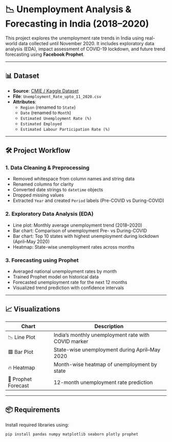 # 📉 Unemployment Analysis & Forecasting in India (2018–2020)

This project explores the unemployment rate trends in India using real-world data collected until November 2020. It includes exploratory data analysis (EDA), impact assessment of COVID-19 lockdown, and future trend forecasting using **Facebook Prophet**.

---

## 📊 Dataset

- **Source**: [CMIE / Kaggle Dataset](https://www.kaggle.com/datasets)
- **File**: `Unemployment_Rate_upto_11_2020.csv`
- **Attributes**:
  - `Region` (renamed to `State`)
  - `Date` (renamed to `Month`)
  - `Estimated Unemployment Rate (%)`
  - `Estimated Employed`
  - `Estimated Labour Participation Rate (%)`

---

## 🛠️ Project Workflow

### 1. **Data Cleaning & Preprocessing**
- Removed whitespace from column names and string data
- Renamed columns for clarity
- Converted date strings to `datetime` objects
- Dropped missing values
- Extracted `Year` and created `Period` labels (Pre-COVID vs During-COVID)

### 2. **Exploratory Data Analysis (EDA)**
- Line plot: Monthly average unemployment trend (2018–2020)
- Bar chart: Comparison of unemployment Pre- vs During-COVID
- Bar chart: Top 10 states with highest unemployment during lockdown (April–May 2020)
- Heatmap: State-wise unemployment rates across months

### 3. **Forecasting using Prophet**
- Averaged national unemployment rates by month
- Trained Prophet model on historical data
- Forecasted unemployment rate for the next 12 months
- Visualized trend prediction with confidence intervals

---

## 📈 Visualizations

| Chart | Description |
|-------|-------------|
| 📉 Line Plot | India’s monthly unemployment rate with COVID marker |
| 🟥 Bar Plot | State-wise unemployment during April–May 2020 |
| 🔥 Heatmap | Month-wise heatmap of unemployment by state |
| 🔮 Prophet Forecast | 12-month unemployment rate prediction |

---

## 📦 Requirements

Install required libraries using:

```bash
pip install pandas numpy matplotlib seaborn plotly prophet
